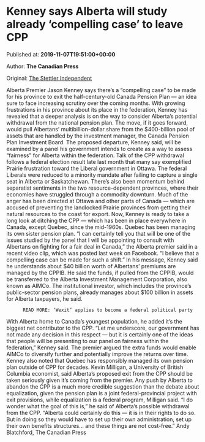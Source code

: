 
# Kenney says Alberta will study already ‘compelling case’ to leave CPP

Published at: **2019-11-07T19:51:00+00:00**

Author: **The Canadian Press**

Original: [The Stettler Independent](https://www.stettlerindependent.com/news/kenney-says-alberta-will-study-already-compelling-case-to-leave-cpp/)

Alberta Premier Jason Kenney says there’s a “compelling case” to be made for his province to exit the half-century-old Canada Pension Plan — an idea sure to face increasing scrutiny over the coming months.
With growing frustrations in his province about its place in the federation, Kenney has revealed that a deeper analysis is on the way to consider Alberta’s potential withdrawal from the national pension plan.
The move, if it goes forward, would pull Albertans’ multibillion-dollar share from the $400-billion pool of assets that are handled by the investment manager, the Canada Pension Plan Investment Board.
The proposed departure, Kenney said, will be examined by a panel his government intends to create as a way to assess “fairness” for Alberta within the federation.
Talk of the CPP withdrawal follows a federal election result late last month that many say exemplified Prairie frustration toward the Liberal government in Ottawa. The federal Liberals were reduced to a minority mandate after failing to capture a single seat in Alberta or Saskatchewan.
There’s also been momentum behind separatist sentiments in the two resource-dependent provinces, where their economies have struggled through a commodity downturn.
Much of the anger has been directed at Ottawa and other parts of Canada — which are accused of preventing the landlocked Prairie provinces from getting their natural resources to the coast for export.
Now, Kenney is ready to take a long look at ditching the CPP — which has been in place everywhere in Canada, except Quebec, since the mid-1960s. Quebec has been managing its own sister pension plan.
“I can certainly tell you that will be one of the issues studied by the panel that I will be appointing to consult with Albertans on fighting for a fair deal in Canada,” the Alberta premier said in a recent video clip, which was posted last week on Facebook.
“I believe that a compelling case can be made for such a shift.”
In his message, Kenney said he understands about $40 billion worth of Albertans’ premiums are managed by the CPPIB.
He said the funds, if pulled from the CPPIB, would be transferred to the Alberta Investment Management Corporation, also known as AIMCo. The institutional investor, which includes the province’s public-sector pension plans, already manages about $100 billion in assets for Alberta taxpayers, he said.

        
          READ MORE: ‘Wexit’ applies to become a federal political party
        
      
With Alberta home to Canada’s youngest population, he added it’s the biggest net contributor to the CPP.
“Let me underscore, our government has not made any decision in this respect — but it is certainly one of the ideas that people will be presenting to our panel on fairness within the federation,” Kenney said.
The premier argued the extra funds would enable AIMCo to diversify further and potentially improve the returns over time. Kenney also noted that Quebec has responsibly managed its own pension plan outside of CPP for decades.
Kevin Milligan, a University of British Columbia economist, said Alberta’s proposed exit from the CPP should be taken seriously given it’s coming from the premier.
Any push by Alberta to abandon the CPP is a much more credible suggestion than the debate about equalization, given the pension plan is a joint federal-provincial project with exit provisions, while equalization is a federal program, Milligan said.
“I do wonder what the goal of this is,” he said of Alberta’s possible withdrawal from the CPP. “Alberta could certainly do this — it is in their rights to do so. But in doing so they would have to set up their own administration, set up their own benefits structures… and these things are not cost-free.”
Andy Blatchford, The Canadian Press
